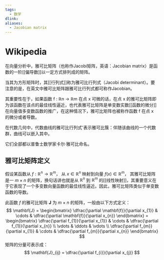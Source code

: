 ```yaml
---
tags:
  - 数学
dlink: 
aliases:
  - Jacobian matrix
---
```

# Wikipedia
在向量分析中，雅可比矩阵（也称作Jacobi矩阵，英语：Jacobian matrix）是函数的一阶[[偏导数]]以一定方式排列成的矩阵。

当其为方形矩阵时，其[[行列式]]称为雅可比行列式（Jacobi determinant）。要注意的是，在英文中雅可比矩阵跟雅可比行列式都可称作Jacobian。

其重要性在于，如果函数  f : ℝn → ℝm 在点 x 可微的话，在点 x 的雅可比矩阵即为该函数在该点的最佳线性逼近，也代表雅可比矩阵是单变数实数[[函数的微分]]在向量值多变数函数的推广，在这种情况下，雅可比矩阵也被称作函数 f 在点 x 的微分或者导数。

在代数几何中，代数曲线的雅可比行列式'表示雅可比簇：伴随该曲线的一个代数群，曲线可以嵌入其中。

它们全部都以普鲁士数学家卡尔·雅可比命名。

## 雅可比矩阵定义

假设某函数从 $f : \mathbb{R}^n \rightarrow \mathbb{R}^m$， 从 $x \in \mathbb{R}^n$ 映射到向量 $f(x) \in \mathbb{R}^m$， 其雅可比矩阵是一 $m \times n$ 的矩阵，换句话讲也就是从 $\mathbb{R}^n$ 到 $\mathbb{R}^m$ 的[[线性映射]]，其重要意义在于它表现了一个多变数向量函数的最佳线性逼近。因此，雅可比矩阵类似于单变数函数的导数。

此函数 $f$ 的雅可比矩阵 $\mathbf{J}$ 为 $m \times n$ 的矩阵，一般由以下方式定义：
$$
\mathbf{J} =
\begin{bmatrix}
\dfrac{\partial \mathbf{f}}{\partial x_{1}} & \cdots & \dfrac{\partial \mathbf{f}}{\partial x_{n}}
\end{bmatrix} =
\begin{bmatrix}
\dfrac{\partial f_{1}}{\partial x_{1}} & \cdots & \dfrac{\partial f_{1}}{\partial x_{n}} \\
\vdots & \ddots & \vdots \\
\dfrac{\partial f_{m}}{\partial x_{1}} & \cdots & \dfrac{\partial f_{m}}{\partial x_{n}}
\end{bmatrix}
$$
矩阵的分量可表示成：
$$
\mathbf{J}_{ij} = \dfrac{\partial f_{i}}{\partial x_{j}}
$$
